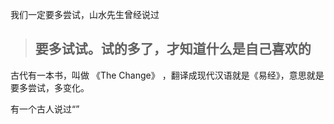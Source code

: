 我们一定要多尝试，山水先生曾经说过

> ## 要多试试。试的多了，才知道什么是自己喜欢的

古代有一本书，叫做 《The Change》 ，翻译成现代汉语就是《易经》，意思就是要多尝试，多变化。

有一个古人说过“”
<!--stackedit_data:
eyJoaXN0b3J5IjpbMTYyMDg0NTE0OF19
-->